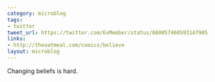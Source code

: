 ```yaml
---
category: microblog
tags:
- twitter
tweet_url: https://twitter.com/ExMember/status/860057460593147905
links:
- http://theoatmeal.com/comics/believe
layout: microblog
---
```

Changing beliefs is hard.

